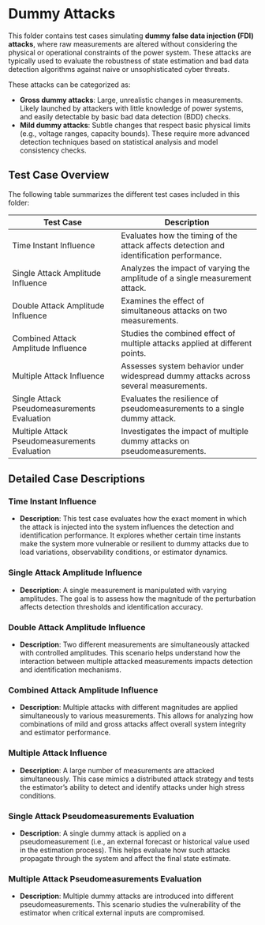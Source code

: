 # Dummy Attacks

This folder contains test cases simulating **dummy false data injection (FDI) attacks**, where raw measurements are altered without considering the physical or operational constraints of the power system. These attacks are typically used to evaluate the robustness of state estimation and bad data detection algorithms against naive or unsophisticated cyber threats.

These attacks can be categorized as:

- **Gross dummy attacks**: Large, unrealistic changes in measurements. Likely launched by attackers with little knowledge of power systems, and easily detectable by basic bad data detection (BDD) checks.
- **Mild dummy attacks**: Subtle changes that respect basic physical limits (e.g., voltage ranges, capacity bounds). These require more advanced detection techniques based on statistical analysis and model consistency checks.

## Test Case Overview

The following table summarizes the different test cases included in this folder:

| Test Case                                | Description                                                                 |
|------------------------------------------|-----------------------------------------------------------------------------|
| Time Instant Influence                   | Evaluates how the timing of the attack affects detection and identification performance. |
| Single Attack Amplitude Influence        | Analyzes the impact of varying the amplitude of a single measurement attack. |
| Double Attack Amplitude Influence        | Examines the effect of simultaneous attacks on two measurements.           |
| Combined Attack Amplitude Influence      | Studies the combined effect of multiple attacks applied at different points. |
| Multiple Attack Influence                | Assesses system behavior under widespread dummy attacks across several measurements. |
| Single Attack Pseudomeasurements Evaluation | Evaluates the resilience of pseudomeasurements to a single dummy attack.     |
| Multiple Attack Pseudomeasurements Evaluation | Investigates the impact of multiple dummy attacks on pseudomeasurements.   |

## Detailed Case Descriptions

### **Time Instant Influence**
- **Description**: This test case evaluates how the exact moment in which the attack is injected into the system influences the detection and identification performance. It explores whether certain time instants make the system more vulnerable or resilient to dummy attacks due to load variations, observability conditions, or estimator dynamics.

### **Single Attack Amplitude Influence**
- **Description**: A single measurement is manipulated with varying amplitudes. The goal is to assess how the magnitude of the perturbation affects detection thresholds and identification accuracy.

### **Double Attack Amplitude Influence**
- **Description**: Two different measurements are simultaneously attacked with controlled amplitudes. This scenario helps understand how the interaction between multiple attacked measurements impacts detection and identification mechanisms.

### **Combined Attack Amplitude Influence**
- **Description**: Multiple attacks with different magnitudes are applied simultaneously to various measurements. This allows for analyzing how combinations of mild and gross attacks affect overall system integrity and estimator performance.

### **Multiple Attack Influence**
- **Description**: A large number of measurements are attacked simultaneously. This case mimics a distributed attack strategy and tests the estimator’s ability to detect and identify attacks under high stress conditions.

### **Single Attack Pseudomeasurements Evaluation**
- **Description**: A single dummy attack is applied on a pseudomeasurement (i.e., an external forecast or historical value used in the estimation process). This helps evaluate how such attacks propagate through the system and affect the final state estimate.

### **Multiple Attack Pseudomeasurements Evaluation**
- **Description**: Multiple dummy attacks are introduced into different pseudomeasurements. This scenario studies the vulnerability of the estimator when critical external inputs are compromised.
